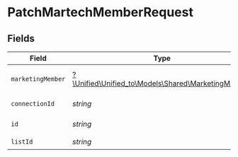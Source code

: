 # PatchMartechMemberRequest


## Fields

| Field                                                                                        | Type                                                                                         | Required                                                                                     | Description                                                                                  |
| -------------------------------------------------------------------------------------------- | -------------------------------------------------------------------------------------------- | -------------------------------------------------------------------------------------------- | -------------------------------------------------------------------------------------------- |
| `marketingMember`                                                                            | [?\Unified\Unified_to\Models\Shared\MarketingMember](../../models/shared/MarketingMember.md) | :heavy_minus_sign:                                                                           | A member represents a person                                                                 |
| `connectionId`                                                                               | *string*                                                                                     | :heavy_check_mark:                                                                           | ID of the connection                                                                         |
| `id`                                                                                         | *string*                                                                                     | :heavy_check_mark:                                                                           | ID of the Member                                                                             |
| `listId`                                                                                     | *string*                                                                                     | :heavy_check_mark:                                                                           | ID of the list                                                                               |